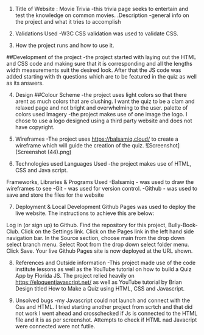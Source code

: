 1. Title of Website : Movie Trivia -this trivia page seeks to entertain and test the knowledge on common movies.
.Description -general info on the project and what it tries to accomplish

2. Validations Used
-W3C CSS validation was used to validate CSS.

3. How the project runs and how to use it. 

##Development of the project -the project started with laying out the HTML and CSS code and making sure that it is corresponding and all the lengths width measurements suit the desired look. After that the JS code was added starting with th questions which are to be featured in the quiz as well as its answers.

4. Design ##Colour Scheme -the project uses light colors so that there arent as much colors that are clushing. I want the quiz to be a clam and relaxed page and not bright and overwhelming to the user. palette of colors used
Imagery
-the project makes use of one image the logo. I chose to use a logo designed using a third party website and does not have copyright.

5. Wireframes
-The project uses https://balsamiq.cloud/ to create a wireframe which will guide the creation of the quiz. 
![Screenshot](Screenshot (44).png)

6. Technologies used
Languages Used
-the project makes use of HTML, CSS and Java script.

Frameworks, Libraries & Programs Used
-Balsamiq - was used to draw the wireframes to see -Git - was used for version control. -Github - was used to save and store the files for the website

7. Deployment & Local Development
Github Pages was used to deploy the live website. The instructions to achieve this are below:

Log in (or sign up) to Github.
Find the repository for this project, Bully-Book-Club.
Click on the Settings link.
Click on the Pages link in the left hand side navigation bar.
In the Source section, choose main from the drop down select branch menu. Select Root from the drop down select folder menu.
Click Save. Your live Github Pages site is now deployed at the URL shown.


8. References and Outside information -This project made use of the code institute lessons as well as the YouTube tutorial on how to build a Quiz App by Florida JS. 
The project relied heavily on https://eloquentjavascript.net/ as well as YouTube tutorial by Brian Design titled How to Make a Quiz using HTML, CSS and Javascript. 

9. Unsolved bugs
-my Javascript could not launch and connect with the Css and HTML. I tried starting another project from scrtch and that did not work l went ahead and crosschecked if Js is connected to the HTML file and it is as per screenshot. Attempts to check if HTML nad Javacript were connected were not futile. 